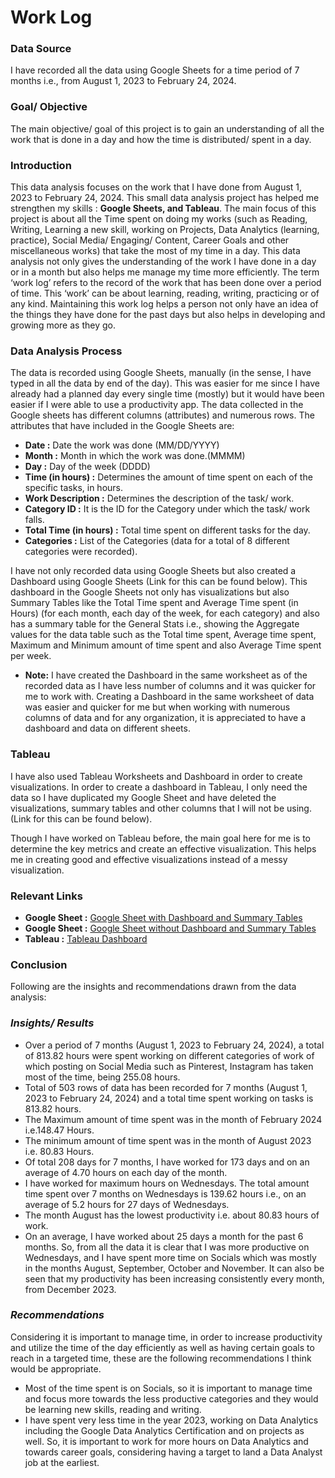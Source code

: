 # Work Log
### Data Source
I have recorded all the data using Google Sheets for a time period of 7 months i.e., from August 1, 2023 to February 24, 2024.

### Goal/ Objective
The main objective/ goal of this project is to gain an understanding of all the work that is done in a day and how the time is distributed/ spent in a day. 

### Introduction
This data analysis focuses on the work that I have done from August 1, 2023 to February 24, 2024. This small data analysis project has helped me strengthen my skills : **Google Sheets, and Tableau**. The main focus of this project is about all the Time spent on doing my works (such as Reading, Writing, Learning a new skill, working on Projects, Data Analytics (learning, practice), Social Media/ Engaging/ Content, Career Goals and other miscellaneous works) that take the most of my time in a day.
This data analysis not only gives the understanding of the work I have done in a day or in a month but also helps me manage my time more efficiently. The term ‘work log’ refers to the record of the work that has been done over a period of time. This ‘work’ can be about learning, reading, writing, practicing or of any kind. Maintaining this work log helps a person not only have an idea of the things they have done for the past days but also helps in developing and growing more as they go.

### Data Analysis Process
The data is recorded using Google Sheets, manually (in the sense, I have typed in all the data by end of the day). This was easier for me since I have already had a planned day every single time (mostly) but it would have been easier if I were able to use a productivity app.
The data collected in the Google sheets has different columns (attributes) and numerous rows. The attributes that have included in the Google Sheets are:
- **Date :** Date the work was done (MM/DD/YYYY)
- **Month :** Month in which the work was done.(MMMM)
- **Day :** Day of the week (DDDD)
- **Time (in hours) :** Determines the amount of time spent on each of the specific tasks, in hours.
- **Work Description :** Determines the description of the task/ work.
- **Category ID :** It is the ID for the Category under which the task/ work falls.
- **Total Time (in hours) :** Total time spent on different tasks for the day.
- **Categories :** List of the Categories (data for a total of 8 different categories were recorded).

I have not only recorded data using Google Sheets but also created a Dashboard using Google Sheets (Link for this can be found below).
This dashboard in the Google Sheets not only has visualizations but also Summary Tables like the Total Time spent and Average Time spent (in Hours) (for each month, each day of the week, for each category) and also has a summary table for the General Stats i.e., showing the Aggregate values for the data table such as the Total time spent, Average time spent, Maximum and Minimum amount of time spent and also Average Time spent per week.

- **Note:** I have created the Dashboard in the same worksheet as of the recorded data as I have less number of columns and it was quicker for me to work with.
Creating a Dashboard in the same worksheet of data was easier and quicker for me but when working with numerous columns of data and for any organization, it is appreciated to have a dashboard and data on different sheets.

### Tableau
I have also used Tableau Worksheets and Dashboard in order to create visualizations. In order to create a dashboard in Tableau, I only need the data so I have duplicated my Google Sheet and have deleted the visualizations, summary tables and other columns that I will not be using. (Link for this can be found below).

Though I have worked on Tableau before, the main goal here for me is to determine the key metrics and create an effective visualization. This helps me in creating good and effective visualizations instead of a messy visualization.

### Relevant Links
- **Google Sheet :** [Google Sheet with Dashboard and Summary Tables](https://docs.google.com/spreadsheets/d/1pT6jaGbtogC4-baMDRgSEhA4DrYuE6pQVCKY5OE6A_k/edit?usp=sharing)
- **Google Sheet :** [Google Sheet without Dashboard and Summary Tables](https://docs.google.com/spreadsheets/d/1xD2o2rJh1Kmc9Lgpk740gJkfHkvCA5devJjPiaAjWSE/edit?usp=sharing)
- **Tableau :** [Tableau Dashboard]()

### Conclusion
Following are the insights and recommendations drawn from the data analysis:

### _Insights/ Results_
- Over a period of 7 months (August 1, 2023 to February 24, 2024), a total of 813.82 hours were spent working on different categories of work of which posting on Social Media such as Pinterest, Instagram has taken most of the time, being 255.08 hours.
- Total of 503 rows of data has been recorded for 7 months (August 1, 2023 to February 24, 2024) and a total time spent working on tasks is 813.82 hours.
- The Maximum amount of time spent was in the month of February 2024 i.e.148.47 Hours.
- The minimum amount of time spent was in the month of August 2023 i.e. 80.83 Hours.
- Of total 208 days for 7 months, I have worked for 173 days and on an average of 4.70 hours on each day of the month.
- I have worked for maximum hours on Wednesdays. The total amount time spent over 7 months on Wednesdays is 139.62 hours i.e., on an average of 5.2 hours for 27 days of Wednesdays.
- The month August has the lowest productivity i.e. about 80.83 hours of work.
- On an average, I have worked about 25 days a month for the past 6 months.
So, from all the data it is clear that I was more productive on Wednesdays, and I have spent more time on Socials which was mostly in the months August, September, October and November.
It can also be seen that my productivity has been increasing consistently every month, from December 2023.


### _Recommendations_
Considering it is important to manage time, in order to increase productivity and utilize the time of the day efficiently as well as having certain goals to reach in a targeted time, these are the following recommendations I think would be appropriate.
- Most of the time spent is on Socials, so it is important to manage time and focus more towards the less productive categories and they would be learning new skills, reading and writing.
- I have spent very less time in the year 2023, working on Data Analytics including the Google Data Analytics Certification and on projects as well. So, it is important to work for more hours on Data Analytics and towards career goals, considering having a target to land a Data Analyst job at the earliest.

